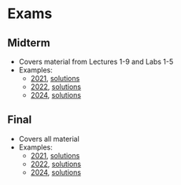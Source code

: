 # Exams

## Midterm

- Covers material from Lectures 1-9 and Labs 1-5
- Examples: 
	- [2021](exam_files/midterm2021.pdf), [solutions](exam_files/midterm2021_solns.pdf) 
	- [2022](exam_files/midterm2022.pdf), [solutions](exam_files/midterm2022_solns.pdf) 
	- [2024](exam_files/midterm2024.pdf), [solutions](exam_files/midterm2024_solns.pdf) 

## Final

- Covers all material
- Examples: 
	- [2021](exam_files/final2021.pdf), [solutions](exam_files/final2021_solns.pdf) 
	- [2022](exam_files/final2022.pdf), [solutions](exam_files/final2022_solns.pdf) 
	- [2024](exam_files/final2024.pdf), [solutions](exam_files/final2024_solns.pdf) 
